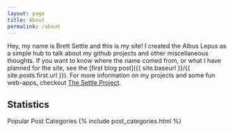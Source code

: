 ```yaml
---
layout: page
title: About
permalink: /about
---
```


Hey, my name is Brett Settle and this is my site!  I created the Albus Lepus as a simple hub to talk about my github projects and other miscellaneous thoughts. If you want to know where the name comed from, or what I have planned for the site, see the [first blog post]({{ site.baseurl }}/{{ site.posts.first.url }}).  For more information on my projects and some fun web-apps, checkout [The Settle Project](http://thesettleproject.com).

## Statistics

Popular Post Categories
{% include post_categories.html %}

